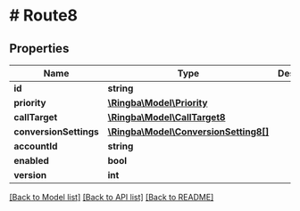 # # Route8

## Properties

Name | Type | Description | Notes
------------ | ------------- | ------------- | -------------
**id** | **string** |  |
**priority** | [**\Ringba\Model\Priority**](Priority.md) |  |
**callTarget** | [**\Ringba\Model\CallTarget8**](CallTarget8.md) |  |
**conversionSettings** | [**\Ringba\Model\ConversionSetting8[]**](ConversionSetting8.md) |  |
**accountId** | **string** |  |
**enabled** | **bool** |  |
**version** | **int** |  |

[[Back to Model list]](../../README.md#models) [[Back to API list]](../../README.md#endpoints) [[Back to README]](../../README.md)
